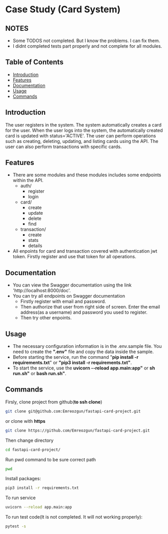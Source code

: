 # Case Study (Card System)

## NOTES
- Some TODOS not completed. But I know the problems. I can fix them.
- I didnt completed tests part properly and not complete for all modules.

## Table of Contents

- [Introduction](#introduction)
- [Features](#features)
- [Documentation](#documentation)
- [Usage](#usage)
- [Commands](#commands)

## Introduction

The user registers in the system. The system automatically creates a card for the user. 
When the user logs into the system, the automatically created card is 
updated with status='ACTIVE'. 
The user can perform operations such as creating, 
deleting, updating, and listing cards using the API. 
The user can also perform transactions with specific cards.

## Features

- There are some modules and these modules includes some endpoints within the API.
  - auth/
    - register
    - login
  - card/
    - create
    - update
    - delete
    - find
  - transaction/
    - create
    - stats
    - details
- All enpoints for card and transaction covered with authentication jwt token. 
Firstly register and use that token for all operations. 

## Documentation

- You can view the Swagger documentation using the link 'http://localhost:8000/doc'.
- You can try all endpoints on Swagger documentation
  - Firstly register with email and password.
  - Then authorize that user from right side of screen. Enter the email address(as a username) and password you used to register.
  - Then try other enpoints.
  
## Usage
- The necessary configuration information is in the .env.sample file. 
You need to create the **".env"** file and copy the data inside the sample.
- Before starting the service, run the command "**pip install -r requirements.txt**" or **"pip3 install -r requirements.txt"**.
- To start the service, use the **uvicorn --reload app.main:app"** or **sh run.sh"** or **bash run.sh"**.

## Commands

Firsly, clone project from github(**to ssh clone**)
```bash
git clone git@github.com:Emreozgun/fastapi-card-project.git
```

or clone with **https**
```bash
git clone https://github.com/Emreozgun/fastapi-card-project.git
```

Then change directory
```bash
cd fastapi-card-project/
```

Run pwd command to be sure correct path
```bash
pwd
```

Install packages: 

```bash
pip3 install -r requirements.txt
```

To run service

```bash
uvicorn --reload app.main:app
```

To run test code(It is not completed. It will not working properly):

```bash
pytest -s
```